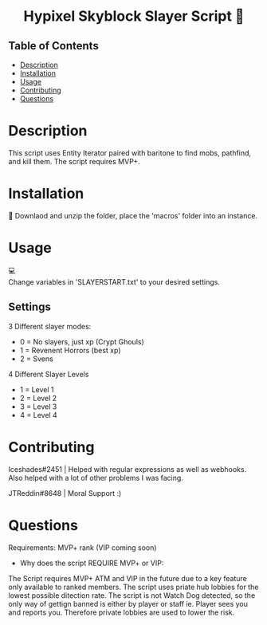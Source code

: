 <h1 align="center">Hypixel Skyblock Slayer Script 👋</h1>
 
 
## Table of Contents
- [Description](#description)
- [Installation](#installation)
- [Usage](#usage)
- [Contributing](#contributing)
- [Questions](#questions) 
 
 
# Description
This script uses Entity Iterator paired with baritone to find mobs, pathfind, and kill them. The script requires MVP+.
# Installation
💾 
Downlaod and unzip the folder, place the 'macros' folder into an instance.


# Usage
💻  
Change variables in 'SLAYERSTART.txt' to your desired settings.
## Settings

3 Different slayer modes: 
- 0 = No slayers, just xp (Crypt Ghouls)
- 1 = Revenent Horrors (best xp)
- 2 = Svens

4 Different Slayer Levels
- 1 = Level 1
- 2 = Level 2 
- 3 = Level 3
- 4 = Level 4

# Contributing
Iceshades#2451 | Helped with regular expressions as well as webhooks. Also helped with a lot of other problems I was facing.

JTReddin#8648 | Moral Support :)

# Questions

Requirements: MVP+ rank (VIP coming soon)
- Why does the script REQUIRE MVP+ or VIP:

The Script requires MVP+ ATM and VIP in the future due to a key feature only available to ranked members. The script uses priate hub lobbies for the lowest possible ditection rate. The script is not Watch Dog detected, so the only way of gettign banned is either by player or staff ie. Player sees you and reports you. Therefore private lobbies are used to lower the risk.

